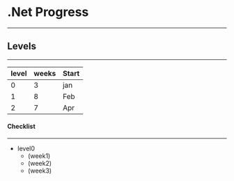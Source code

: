 # .Net Progress
---
## Levels
---
| level | weeks | Start |
| ------ | ------ | ------|
| 0 | 3 | jan |
| 1 | 8 | Feb |
| 2 | 7 | Apr |
#### Checklist
---
- level0
    - (week1)
    - (week2)
    - (week3)
